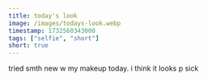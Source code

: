 ```yaml
---
title: today's look
image: /images/todays-look.webp
timestamp: 1732560343000
tags: ["selfie", "short"]
short: true
---
```

tried smth new w my makeup today. i think it looks p sick